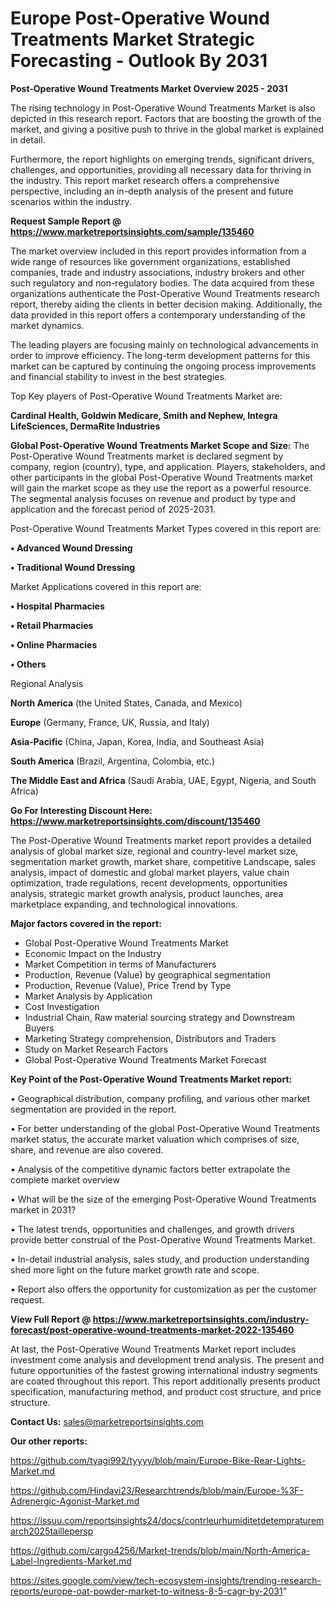  # Europe Post-Operative Wound Treatments Market Strategic Forecasting - Outlook By 2031

<Strong> Post-Operative Wound Treatments Market Overview 2025 - 2031</strong>

The rising technology in Post-Operative Wound Treatments Market is also depicted in this research report. Factors that are boosting the growth of the market, and giving a positive push to thrive in the global market is explained in detail.

Furthermore, the report highlights on emerging trends, significant drivers, challenges, and opportunities, providing all necessary data for thriving in the industry. This report market research offers a comprehensive perspective, including an in-depth analysis of the present and future scenarios within the industry.

<strong>Request Sample Report @ <a href=https://www.marketreportsinsights.com/sample/135460>https://www.marketreportsinsights.com/sample/135460</a></strong>

The market overview included in this report provides information from a wide range of resources like government organizations, established companies, trade and industry associations, industry brokers and other such regulatory and non-regulatory bodies. The data acquired from these organizations authenticate the Post-Operative Wound Treatments research report, thereby aiding the clients in better decision making. Additionally, the data provided in this report offers a contemporary understanding of the market dynamics.

The leading players are focusing mainly on technological advancements in order to improve efficiency. The long-term development patterns for this market can be captured by continuing the ongoing process improvements and financial stability to invest in the best strategies.

Top Key players of Post-Operative Wound Treatments Market are:

<strong>Cardinal Health, Goldwin Medicare, Smith and Nephew, Integra LifeSciences, DermaRite Industries</strong>

<strong><b>Global Post-Operative Wound Treatments Market Scope and Size:</b></strong>
The Post-Operative Wound Treatments market is declared segment by company, region (country), type, and application. Players, stakeholders, and other participants in the global Post-Operative Wound Treatments market will gain the market scope as they use the report as a powerful resource. The segmental analysis focuses on revenue and product by type and application and the forecast period of 2025-2031.

Post-Operative Wound Treatments Market Types covered in this report are:

<strong>• Advanced Wound Dressing

• Traditional Wound Dressing</strong>

Market Applications covered in this report are:

<strong>• Hospital Pharmacies

• Retail Pharmacies

• Online Pharmacies

• Others</strong> 

Regional Analysis

<strong>North America</strong> (the United States, Canada, and Mexico)

<strong>Europe</strong> (Germany, France, UK, Russia, and Italy)

<strong>Asia-Pacific</strong> (China, Japan, Korea, India, and Southeast Asia)

<strong>South America</strong> (Brazil, Argentina, Colombia, etc.)

<strong>The Middle East and Africa</strong> (Saudi Arabia, UAE, Egypt, Nigeria, and South Africa)

<strong>Go For Interesting Discount Here: <a href=https://www.marketreportsinsights.com/discount/135460>https://www.marketreportsinsights.com/discount/135460</a></strong>

The Post-Operative Wound Treatments market report provides a detailed analysis of global market size, regional and country-level market size, segmentation market growth, market share, competitive Landscape, sales analysis, impact of domestic and global market players, value chain optimization, trade regulations, recent developments, opportunities analysis, strategic market growth analysis, product launches, area marketplace expanding, and technological innovations.

<strong><b>Major factors covered in the report:</b></strong>
<ul>
  <li>Global Post-Operative Wound Treatments Market </li>
  <li>Economic Impact on the Industry</li>
  <li>Market Competition in terms of Manufacturers</li>
  <li>Production, Revenue (Value) by geographical segmentation</li>
  <li>Production, Revenue (Value), Price Trend by Type</li>
  <li>Market Analysis by Application</li>
  <li>Cost Investigation</li>
  <li>Industrial Chain, Raw material sourcing strategy and Downstream Buyers</li>
  <li>Marketing Strategy comprehension, Distributors and Traders</li>
  <li>Study on Market Research Factors</li>
  <li>Global Post-Operative Wound Treatments Market Forecast</li>
</ul>

<strong><b>Key Point of the Post-Operative Wound Treatments Market report:</b></strong>

• Geographical distribution, company profiling, and various other market segmentation are provided in the report.

• For better understanding of the global Post-Operative Wound Treatments market status, the accurate market valuation which comprises of size, share, and revenue are also covered.

• Analysis of the competitive dynamic factors better extrapolate the complete market overview

• What will be the size of the emerging Post-Operative Wound Treatments market in 2031?

• The latest trends, opportunities and challenges, and growth drivers provide better construal of the Post-Operative Wound Treatments Market.

• In-detail industrial analysis, sales study, and production understanding shed more light on the future market growth rate and scope.

• Report also offers the opportunity for customization as per the customer request.

<strong><b>View Full Report @ <a href=https://www.marketreportsinsights.com/industry-forecast/post-operative-wound-treatments-market-2022-135460>https://www.marketreportsinsights.com/industry-forecast/post-operative-wound-treatments-market-2022-135460</a></b></strong>


At last, the Post-Operative Wound Treatments Market report includes investment come analysis and development trend analysis. The present and future opportunities of the fastest growing international industry segments are coated throughout this report. This report additionally presents product specification, manufacturing method, and product cost structure, and price structure.

<strong>Contact Us:</strong>
sales@marketreportsinsights.com

<strong>Our other reports:</strong>

<a href=https://github.com/tyagi992/tyyyy/blob/main/Europe-Bike-Rear-Lights-Market.md>https://github.com/tyagi992/tyyyy/blob/main/Europe-Bike-Rear-Lights-Market.md</a>

<a href=https://github.com/Hindavi23/Researchtrends/blob/main/Europe-%3F-Adrenergic-Agonist-Market.md>https://github.com/Hindavi23/Researchtrends/blob/main/Europe-%3F-Adrenergic-Agonist-Market.md</a>

<a href=https://issuu.com/reportsinsights24/docs/contrleurhumiditetdetempraturemarch2025taillepersp>https://issuu.com/reportsinsights24/docs/contrleurhumiditetdetempraturemarch2025taillepersp</a>

<a href=https://github.com/cargo4256/Market-trends/blob/main/North-America-Label-Ingredients-Market.md>https://github.com/cargo4256/Market-trends/blob/main/North-America-Label-Ingredients-Market.md</a>

<a href=https://sites.google.com/view/tech-ecosystem-insights/trending-research-reports/europe-oat-powder-market-to-witness-8-5-cagr-by-2031>https://sites.google.com/view/tech-ecosystem-insights/trending-research-reports/europe-oat-powder-market-to-witness-8-5-cagr-by-2031</a>"
